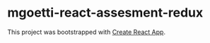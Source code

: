 # mgoetti-react-assesment-redux

This project was bootstrapped with [Create React App](https://github.com/facebookincubator/create-react-app).